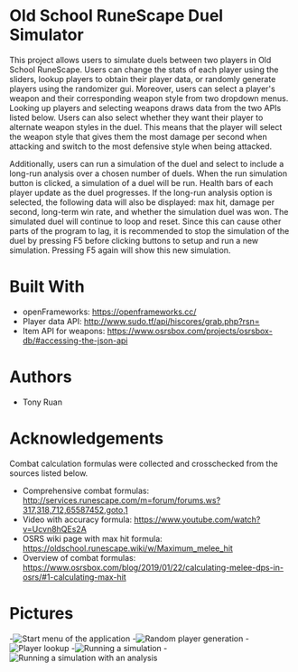 # Old School RuneScape Duel Simulator
This project allows users to simulate duels between two players in Old School RuneScape. Users can change the stats of each player using the sliders, 
lookup players to obtain their player data, or randomly generate players using the randomizer gui. Moreover, users can select a player's weapon and their 
corresponding weapon style from two dropdown menus. Looking up players and selecting weapons draws data from the two APIs listed below. Users can also 
select whether they want their player to alternate weapon styles in the duel. This means that the player will select the weapon style that gives them 
the most damage per second when attacking and switch to the most defensive style when being attacked. 

Additionally, users can run a simulation of the duel and select to include a long-run analysis over a chosen number of duels. When the run 
simulation button is clicked, a simulation of a duel will be run. Health bars of each player update as the duel progresses. If the long-run analysis 
option is selected, the following data will also be displayed: max hit, damage per second, long-term win rate, and whether the simulation duel was won. 
The simulated duel will continue to loop and reset. Since this can cause other parts of the program to lag, it is recommended to stop the simulation of
the duel by pressing F5 before clicking buttons to setup and run a new simulation. Pressing F5 again will show this new simulation.

# Built With
- openFrameworks: https://openframeworks.cc/
- Player data API: http://www.sudo.tf/api/hiscores/grab.php?rsn=
- Item API for weapons: https://www.osrsbox.com/projects/osrsbox-db/#accessing-the-json-api

# Authors
- Tony Ruan

# Acknowledgements
Combat calculation formulas were collected and crosschecked from the sources listed below.

- Comprehensive combat formulas: http://services.runescape.com/m=forum/forums.ws?317,318,712,65587452,goto,1
- Video with accuracy formula: https://www.youtube.com/watch?v=Ucvn8hQEs2A
- OSRS wiki page with max hit formula: https://oldschool.runescape.wiki/w/Maximum_melee_hit
- Overview of combat formulas: https://www.osrsbox.com/blog/2019/01/22/calculating-melee-dps-in-osrs/#1-calculating-max-hit

# Pictures
-![Start menu of the application](https://i.imgur.com/osz1PCm.png)
-![Random player generation](https://i.imgur.com/7C6EdTV.png)
-![Player lookup](https://i.imgur.com/8RABhtB.png)
-![Running a simulation](https://i.imgur.com/uxqNSjT.png)
-![Running a simulation with an analysis](https://i.imgur.com/UJhLirO.png)